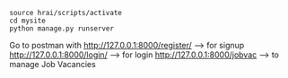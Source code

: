 ```code
source hrai/scripts/activate
cd mysite
python manage.py runserver
```
Go to postman with 
http://127.0.0.1:8000/register/ --> for signup 
http://127.0.0.1:8000/login/ --> for login
http://127.0.0.1:8000/jobvac --> to manage Job Vacancies
